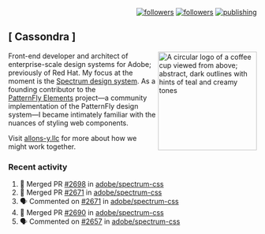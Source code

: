 <p align="right"><a rel="me" href="https://front-end.social/@castastrophe">
    <img alt="followers" title="Follow me on Mastodon" src="https://img.shields.io/mastodon/follow/109297102751309835?domain=https%3A%2F%2Ffront-end.social&label=Follow&logo=mastodon&logoColor=white&style=for-the-badge&labelColor=008080&color=006969"/></a>
  <a href="https://codepen.io/castastrophe/">
    <img alt="followers" title="Follow me on CodePen" src="https://img.shields.io/badge/23-1?color=640464&labelColor=7c007c&style=for-the-badge&logo=codepen&label=Follow"/></a>
<a href="https://castastrophe.medium.com/">
    <img alt="publishing" title="View articles on Medium" src="https://img.shields.io/badge/107-1?color=666&labelColor=444&label=subscribe&logo=medium&logoColor=white&style=for-the-badge"/></a>
</p>

## [&nbsp;Cassondra&nbsp;]

<img align="right" src="https://github-production-user-asset-6210df.s3.amazonaws.com/1840295/253016758-ba468774-1cd3-42c2-8f43-947b5eeb5edf.png" height="200" alt="A circular logo of a coffee cup viewed from above; abstract, dark outlines with hints of teal and creamy tones">

Front-end developer and architect of enterprise-scale design systems for Adobe; previously of Red Hat. My focus at the moment is the [Spectrum design system](https://github.com/adobe/spectrum-css). As a founding contributor to the [PatternFly&nbsp;Elements](https://github.com/patternfly/patternfly-elements) project&mdash;a community implementation of the PatternFly design system&mdash;I became intimately familiar with the nuances of styling web components.

Visit [allons-y.llc](http://allons-y.llc/) for more about how we might work together.

### Recent activity

<!--START_SECTION:activity-->
1. 🎉 Merged PR [#2698](https://github.com/adobe/spectrum-css/pull/2698) in [adobe/spectrum-css](https://github.com/adobe/spectrum-css)
2. 🎉 Merged PR [#2671](https://github.com/adobe/spectrum-css/pull/2671) in [adobe/spectrum-css](https://github.com/adobe/spectrum-css)
3. 🗣 Commented on [#2671](https://github.com/adobe/spectrum-css/pull/2671#issuecomment-2079419116) in [adobe/spectrum-css](https://github.com/adobe/spectrum-css)
4. 🎉 Merged PR [#2690](https://github.com/adobe/spectrum-css/pull/2690) in [adobe/spectrum-css](https://github.com/adobe/spectrum-css)
5. 🗣 Commented on [#2657](https://github.com/adobe/spectrum-css/pull/2657#issuecomment-2077689906) in [adobe/spectrum-css](https://github.com/adobe/spectrum-css)
<!--END_SECTION:activity-->

